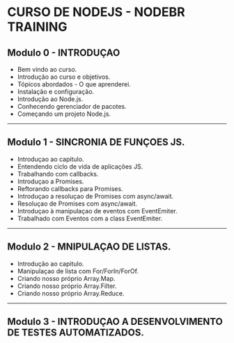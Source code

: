 # CURSO DE NODEJS - NODEBR TRAINING

## Modulo 0 - INTRODUÇAO

- Bem vindo ao curso.
- Introdução ao curso e objetivos.
- Tópicos abordados - O que aprenderei.
- Instalação e configuração.
- Introdução ao Node.js.
- Conhecendo gerenciador de pacotes.
- Começando um projeto Node.js.

---

## Modulo 1 - SINCRONIA DE FUNÇOES JS.

- Introduçao ao capitulo.
- Entendendo ciclo de vida de aplicações JS.
- Trabalhando com callbacks.
- Introduçao a Promises.
- Reftorando callbacks para Promises.
- Introduçao a resoluçao de Promises com async/await.
- Resoluçao de Promises com async/await.
- Introduçao à manipulaçao de eventos com EventEmiter.
- Trabalhado com Eventos com a class EventEmiter.

---

## Modulo 2 - MNIPULAÇAO DE LISTAS.

- Introdução ao capitulo.
- Manipulaçao de lista com For/ForIn/ForOf.
- Criando nosso próprio Array.Map.
- Criando nosso próprio Array.Filter.
- Criando nosso próprio Array.Reduce.

---

## Modulo 3 - INTRODUÇAO A DESENVOLVIMENTO DE TESTES AUTOMATIZADOS.
